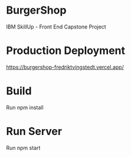 # BurgerShop
IBM SkillUp - Front End Capstone Project

# Production Deployment
https://burgershop-fredriktvingstedt.vercel.app/

# Build
Run npm install

# Run Server
Run npm start
